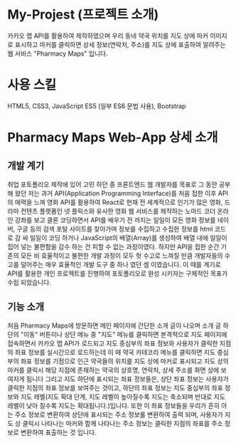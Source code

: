 # My-Projest (프로젝트 소개)
카카오 맵 API를 활용하여 제작하였으며 우리 동네 약국 위치를 지도 상에 마커 이미지로 표시하고 마커를 클릭하면 상세 정보(연락처, 주소)를 지도 상에 표출하여 알려주는 웹 서비스 
"Pharmacy Maps" 입니다.

# 사용 스킬
HTML5, CSS3, JavaScript ES5 (일부 ES6 문법 사용), Bootstrap

# Pharmacy Maps Web-App 상세 소개
## 개발 계기
취업 포토폴리오 제작에 있어 고민 하던 중 프론트엔드 웹 개발자를 목표로 그 동안 공부 해 왔던 저는 과거 API(Application Programming Interface)를 처음 접한 이후 API의 매력을 느껴 영화 API를 활용하여 React로 현재 전 세계적으로 인기가 많은 영화, 드라마 컨텐츠 플랫폼인 넷 플릭스와 유사한 영화 웹 서비스를 제작하는 노마드 코더 온라인 강좌를 보고 클론 코딩하면서 API를 배우기 전 까지는 일일이 모든 영화 정보를 네이버, 구글 등의 검색 포털 사이트를 찾아가며 정보를 수집하고 수집한 정보를 html 코드로 감 싸 일일이 코딩 하거나 JavaScript의 배열(Array)를 생성하여 배열 내에 일일이 집어 넣는 불편함을 감수 하는 건 피할 수 없는 과정이였다. 하지만 API을 접한 순간 기존의 모든 비 효율적이고 불편한 개발 과정이 모두 헛 수고로 느껴질 만큼 개발자들의 수고를 덜어주는 매우 효율적인 개발 도구 중 하나 였던 셈 이였습니다. 이 때를 계기로 API를 활용한 개인 프로젝트를 진행하여 포토폴리오로 완성 시키자는 구체적인 목표가 수립 되었습니다.

## 기능 소개
처음 Pharmacy Maps에 방문하면 메인 페이지에 간단한 소개 글이 나오며 소개 글 하단의 "이동" 버튼이나 상단 메뉴 중 "지도" 메뉴를 클릭하면 본격적으로 지도 페이지에 접속하면서 카카오 맵 API가 로드되고 지도 중심부의 좌표 정보와 사용자가 클릭한 지점의 좌표 정보를 실시간으로 로드하는데 이 때 약국 카테코리 메뉴를 클릭하면 지도 중심부의 좌표 정보를 기점으로 인근 약국들의 위치를 지도 상에 마커로 표시되고 지도 상의 마커를 클릭시 해당 지점에 존재하는 약국의 상호명, 연락처, 상세 주소를 화면 상에 보여지게 됩니다 그리고 지도 하단에 표시되는 좌표 정보들은,
상단 좌표 정보는 사용자가 클릭한 지점의 좌표 정보를 보여주는 것이고, 하단의 좌표 정보는 지도 중심부의 좌표 정보와 지도 레벨(지도 확대 단계, 지도 레벨이 높아질수록 지도는 축소되며 반대로 지도 레벨이 낮아 질수록 지도는 확대됩니다.)입니다. 또한 이 좌표 정보들을 우리가 흔히 아는 주소 정보로 변환하여 상단에 표시되는 주소 정보롤 변환하여 출력 되며, 사용자가 지도 상 클릭시 나타나는 마커와 함께 나타나는 주소 정보는 클릭한 지점의 좌표를 주소 정보로 변환하여 표출하는 것 입니다. 
